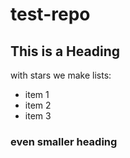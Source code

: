 # test-repo

## This is a Heading

with stars we make lists:
* item 1
* item 2
* item 3

### even smaller heading

